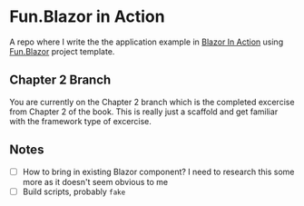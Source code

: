 # Fun.Blazor in Action

A repo where I write the the application example in [Blazor In Action](https://www.manning.com/books/blazor-in-action) using [Fun.Blazor](https://slaveoftime.github.io/Fun.Blazor.Docs/documents/About) project template. 

## Chapter 2 Branch

You are currently on the Chapter 2 branch which is the completed excercise from Chapter 2 of the book. This is really just a scaffold and get familiar with the framework type of excercise. 

## Notes

- [ ] How to bring in existing Blazor component? I need to research this some more as it doesn't seem obvious to me
- [ ] Build scripts, probably `fake`
